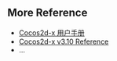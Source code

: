 ## More Reference

+ [Cocos2d-x 用户手册](http://www.cocos.com/docs/native/)
+ [Cocos2d-x v3.10 Reference](http://www.cocos2d-x.org/docs/api-ref/cplusplus/V3.10/)
+ ...